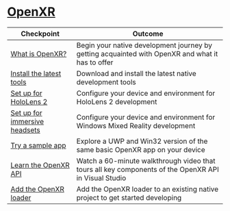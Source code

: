 # [OpenXR](#tab/openxr)

|  Checkpoint  |  Outcome  |
| --- | --- |
| [What is OpenXR?](../native/openxr.md) | Begin your native development journey by getting acquainted with OpenXR and what it has to offer |
| [Install the latest tools](../install-the-tools.md) | Download and install the latest native development tools |
| [Set up for HoloLens 2](../native/openxr-getting-started.md#getting-started-with-openxr-for-hololens-2) | Configure your device and environment for HoloLens 2 development |
| [Set up for immersive headsets](../native/openxr-getting-started.md#getting-started-with-openxr-for-windows-mixed-reality-headsets) | Configure your device and environment for Windows Mixed Reality development |
| [Try a sample app](../native/openxr-getting-started.md#exploring-the-openxr-api-and-sample-app) | Explore a UWP and Win32 version of the same basic OpenXR app on your device |
| [Learn the OpenXR API](../native/openxr-getting-started.md#learning-the-openxr-api) | Watch a 60-minute walkthrough video that tours all key components of the OpenXR API in Visual Studio |
| [Add the OpenXR loader](../native/openxr-getting-started.md#using-openxr-in-an-existing-project) | Add the OpenXR loader to an existing native project to get started developing |

<!--
# [WinRT (Legacy)](#tab/winrt)

|  Checkpoint  |  Outcome  |
| --- | --- |
| [Create a UWP app](../creating-a-holographic-directx-project.md) | Build a new Universal Windows Platform holographic app from scratch |
| [Create a Win32 app](../creating-a-holographic-directx-project.md#creating-a-win32-project) | Build a new Win32 holographic app from scratch |
| [Get a HolographicSpace](../getting-a-holographicspace.md) | Control immersive rendering, provide camera data, and access the spatial reasoning APIs |
| [Render in DirectX](../rendering-in-directx.md) | Reason about the position and orientation of one or more observers of a holographic scene as predicted by the system |
| [Coordinate systems in DirectX](../coordinate-systems-in-directx.md) | Explore the basis of spatial understanding offered by Windows Mixed Reality APIs. |
-->




